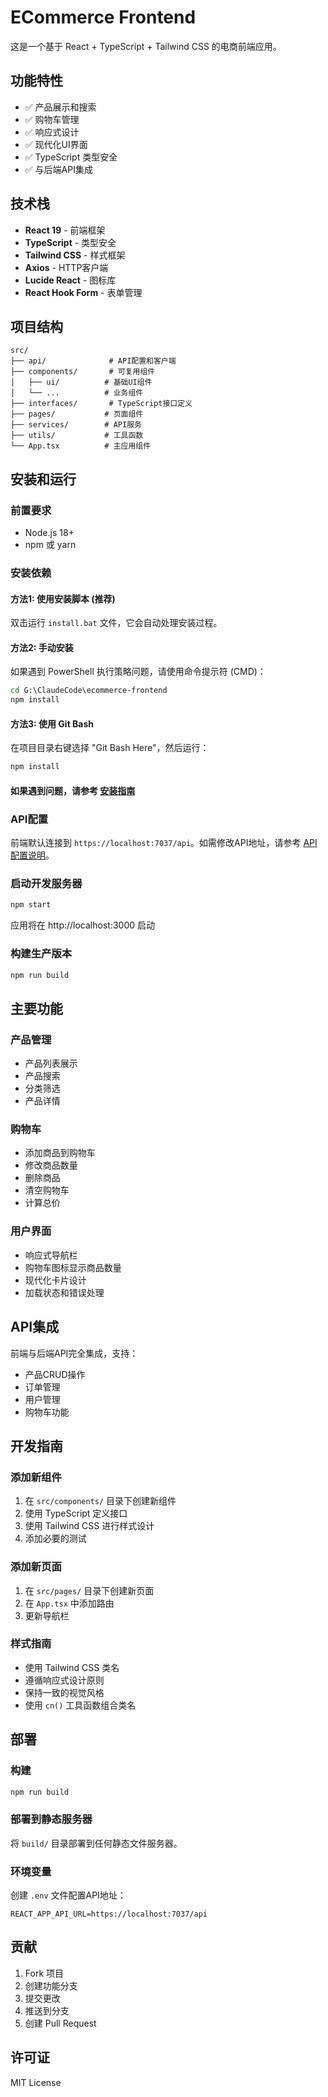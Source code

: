 # ECommerce Frontend

这是一个基于 React + TypeScript + Tailwind CSS 的电商前端应用。

## 功能特性

- ✅ 产品展示和搜索
- ✅ 购物车管理
- ✅ 响应式设计
- ✅ 现代化UI界面
- ✅ TypeScript 类型安全
- ✅ 与后端API集成

## 技术栈

- **React 19** - 前端框架
- **TypeScript** - 类型安全
- **Tailwind CSS** - 样式框架
- **Axios** - HTTP客户端
- **Lucide React** - 图标库
- **React Hook Form** - 表单管理

## 项目结构

```
src/
├── api/              # API配置和客户端
├── components/       # 可复用组件
│   ├── ui/          # 基础UI组件
│   └── ...          # 业务组件
├── interfaces/       # TypeScript接口定义
├── pages/           # 页面组件
├── services/        # API服务
├── utils/           # 工具函数
└── App.tsx          # 主应用组件
```

## 安装和运行

### 前置要求

- Node.js 18+
- npm 或 yarn

### 安装依赖

#### 方法1: 使用安装脚本 (推荐)
双击运行 `install.bat` 文件，它会自动处理安装过程。

#### 方法2: 手动安装

如果遇到 PowerShell 执行策略问题，请使用命令提示符 (CMD)：

```cmd
cd G:\ClaudeCode\ecommerce-frontend
npm install
```

#### 方法3: 使用 Git Bash
在项目目录右键选择 "Git Bash Here"，然后运行：
```bash
npm install
```

#### 如果遇到问题，请参考 [安装指南](INSTALLATION_GUIDE.md)

### API配置

前端默认连接到 `https://localhost:7037/api`。如需修改API地址，请参考 [API配置说明](API_CONFIG.md)。

### 启动开发服务器

```bash
npm start
```

应用将在 http://localhost:3000 启动

### 构建生产版本

```bash
npm run build
```

## 主要功能

### 产品管理
- 产品列表展示
- 产品搜索
- 分类筛选
- 产品详情

### 购物车
- 添加商品到购物车
- 修改商品数量
- 删除商品
- 清空购物车
- 计算总价

### 用户界面
- 响应式导航栏
- 购物车图标显示商品数量
- 现代化卡片设计
- 加载状态和错误处理

## API集成

前端与后端API完全集成，支持：

- 产品CRUD操作
- 订单管理
- 用户管理
- 购物车功能

## 开发指南

### 添加新组件

1. 在 `src/components/` 目录下创建新组件
2. 使用 TypeScript 定义接口
3. 使用 Tailwind CSS 进行样式设计
4. 添加必要的测试

### 添加新页面

1. 在 `src/pages/` 目录下创建新页面
2. 在 `App.tsx` 中添加路由
3. 更新导航栏

### 样式指南

- 使用 Tailwind CSS 类名
- 遵循响应式设计原则
- 保持一致的视觉风格
- 使用 `cn()` 工具函数组合类名

## 部署

### 构建

```bash
npm run build
```

### 部署到静态服务器

将 `build/` 目录部署到任何静态文件服务器。

### 环境变量

创建 `.env` 文件配置API地址：

```
REACT_APP_API_URL=https://localhost:7037/api
```

## 贡献

1. Fork 项目
2. 创建功能分支
3. 提交更改
4. 推送到分支
5. 创建 Pull Request

## 许可证

MIT License
